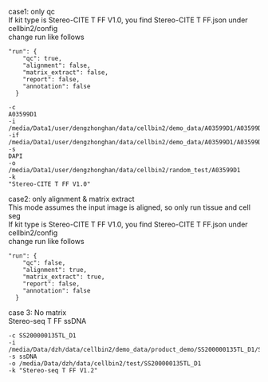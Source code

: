 case1: only qc <br>
If kit type is Stereo-CITE T FF V1.0, you find Stereo-CITE T FF.json under cellbin2/config <br>
change run like follows
   
```shell
"run": {
    "qc": true,
    "alignment": false,
    "matrix_extract": false,
    "report": false,
    "annotation": false
  }
```
```shell
-c
A03599D1
-i
/media/Data1/user/dengzhonghan/data/cellbin2/demo_data/A03599D1/A03599D1_DAPI_fov_stitched.tif
-if
/media/Data1/user/dengzhonghan/data/cellbin2/demo_data/A03599D1/A03599D1_IF_fov_stitched.tif
-s
DAPI
-o
/media/Data1/user/dengzhonghan/data/cellbin2/random_test/A03599D1
-k
"Stereo-CITE T FF V1.0"
```

case2: only alignment & matrix extract <br>
This mode assumes the input image is aligned, so only run tissue and cell seg <br>
If kit type is Stereo-CITE T FF V1.0, you find Stereo-CITE T FF.json under cellbin2/config <br>
change run like follows
```shell
"run": {
    "qc": false,
    "alignment": true,
    "matrix_extract": true,
    "report": false,
    "annotation": false
  }
```

case 3: No matrix <br>
Stereo-seq T FF
ssDNA
```shell
-c SS200000135TL_D1 
-i /media/Data/dzh/data/cellbin2/demo_data/product_demo/SS200000135TL_D1/SS200000135TL_D1_fov_stitched_ssDNA.tif 
-s ssDNA 
-o /media/Data/dzh/data/cellbin2/test/SS200000135TL_D1 
-k "Stereo-seq T FF V1.2"
```